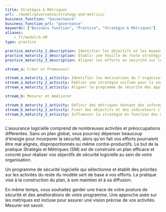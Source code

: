 ```yaml
---
title: Stratégie & Métriques
url: ./model/governance/strategy-and-metrics/
business_function: "Gouvernance"
business_function_url: "governance"
keywords: ["Business function", "Practice", "Stratégie & Métriques"]
aliases:
    - fr/model/G-SM
type: practice

practice_maturity_1_description: Identifier les objectifs et les moyens de mesurer l'efficacité du programme de sécurité.
practice_maturity_2_description: Établir une feuille de route stratégique unifiée pour la sécurité des logiciels au sein de l'organisation.
practice_maturity_3_description: Aligner les efforts en sécurité sur les indicateurs organisationnels pertinents et la valeur des actifs.

stream_a: Créer et Promouvoir

stream_a_maturity_1_activity: Identifier les motivations de l'organisation en ce qui concerne la tolérance au risque.
stream_a_maturity_2_activity: Publier une stratégie unifiée pour la sécurité des applications.
stream_a_maturity_3_activity: Aligner le programme de sécurité des applications pour soutenir la croissance de l’entreprise.

stream_b: Mesurer et Améliorer

stream_b_maturity_1_activity: Définir des métriques donnant des informations sur l'efficacité et la mise en œuvre du Programme de Sécurité Applicative.
stream_b_maturity_2_activity: Fixer des objectifs et des indicateurs clés de performance pour mesurer l’efficacité du programme.
stream_b_maturity_3_activity: Influencer la stratégie en fonction des métriques et des besoins organisationnels.
---
```


L'assurance logicielle comprend de nombreuses activités et préoccupations différentes. Sans un plan global, vous pourriez dépenser beaucoup d'énergie pour incorporer la sécurité, alors qu'en fait vos efforts pourraient être mal alignés, disproportionnés ou même contre-productifs. Le but de la pratique Stratégie et Métriques (SM) est de construire un plan efficace et concret pour réaliser vos objectifs de sécurité logicielle au sein de votre organisation.

Un programme de sécurité logicielle qui sélectionne et établit des priorités sur les activités du reste du modèle sert de base à vos efforts. La pratique vise à la construction du plan, à son maintien et à sa diffusion.

En même temps, vous souhaitez garder une trace de votre posture de sécurité et des améliorations de votre programme. Une approche axée sur les métriques est incluse pour assurer une vision précise de vos activités. Mesurer est savoir.


